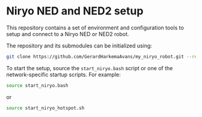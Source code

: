 # Niryo NED and NED2 setup

This repository contains a set of environment and configuration tools to setup
and connect to a Niryo NED or NED2 robot.

The repository and its submodules can be initialized using:

```sh
git clone https://github.com/GerardHarkemaAvans/my_niryo_robot.git --recurse-submodules
```

To start the setup, source the `start_niryo.bash` script or one of the
network-specific startup scripts.  For example:

```sh
source start_niryo.bash
```

or

```sh
source start_niryo_hotspot.sh
```

